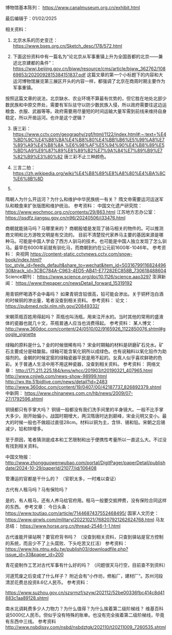 博物馆基本陈列：
https://www.canalmuseum.org.cn/exhibit.html

最后编辑于：01/02/2025

相关资料：

1. 北京水系的历史变迁：
https://www.bses.org.cn/Sketch_desc/178/572.html

2. 下面这份资料中有一篇名为“论北京从军事重镇上升为全国首都的北京——兼述北京建都的条件”：
https://wwj.beijing.gov.cn/bjww/resource/cms/article/bjww_362762/10869853/2020092815384151837.pdf
这篇文章的第一个小标题下的内容和大运河博物馆展览第三展区开头的内容一样，都强调了北京在商周时期主要作为军事重镇。

按照这篇文章的说法，北京缺水、农业环境不算最有优势的，但它胜在地处北部少数民族和中原交界处，需要有军队驻守以防少数民族入侵，所以政府需要往这边运粮食、衣服、武器等等。政府需要用尽量短的时间运输大量军需到前线来维持自身稳定，所以开凿运河。也许是这个逻辑？

3. 唐三彩：
https://www.cctv.com/geography/zgf/html/1122/index.html#:~:text=%E4%BD%9C%E4%B8%BA%E4%B8%80%E4%BB%B6%E5%99%A8%E7%89%A9%E4%B8%8A,%E6%98%AF%E5%94%90%E4%B8%89%E5%BD%A9%E9%87%89%E8%89%B2%E7%9A%84%E7%89%B9%E7%82%B9%E3%80%82
唐三彩不止三种颜色。

4. 三言二拍：https://zh.wikipedia.org/wiki/%E4%B8%89%E8%A8%80%E4%BA%8C%E6%8B%8D
5. 


隋朝人为什么开运河？为什么和维护中华民族统一有关？
隋文帝需要运河运送军队和粮食来扩张版图和维护统治。
参考资料：
中国文化遗产研究院：
https://www.wochmoc.org.cn/contents/29/863.html
江苏地方志办公室：
https://jssdfz.jiangsu.gov.cn/n96/20240506/i33476.html


商朝就能骑马吗？马哪里来的？
商朝殷墟是发现了骑马相关的物件的。可以推测商文明和北方游牧文明是有交流的。
目前不清楚现代家养马主要的基因来源是哪种马。可能是中国人学会了西方人驯马的技术。也可能是中国人独立发现了怎么驯马。最早在6000年前就有驯化马，而商朝到约在公元前1600年-1046年。
参考资料：
央视网
https://content-static.cctvnews.cctv.com/snow-book/index.html?toc_style_id=feeds_default&share_to=wechat&item_id=5031679911682449630&track_id=3CBC784A-C963-4ED5-AB41-E77282EC858B_730618488604
Science期刊：
https://www.science.org/doi/10.1126/science.aao3297
澎湃新闻：
https://www.thepaper.cn/newsDetail_forward_15319192

用青铜杯喝酒不会中毒吗？
如果青铜含铅很高，铅可能会渗出。关于铜杯泡白酒的时候铜的渗出量，笔者没查到相关资料。
参考资料：
论文：
https://pubmed.ncbi.nlm.nih.gov/20849332/

宋朝茶瓶百姓用得起吗？
茶瓶也叫汤瓶，用来注开水的。当时其他的常用的盛液体的瓷器也就几十文，茶瓶普通人应当也消费得起。
参考资料：
某人博文：
http://www.360doc.com/content/24/0510/02/9165926_1122850076.shtml#google_vignette

绿釉的原料是什么？金的时候很稀有吗？
宋金时期釉的材料是研磨矿石兑水。矿石主要成分是硅酸盐。绿釉可能含氧化铜所以成绿色。也有说釉料以氧化铅作为助熔剂的。金朝的时候定窑的绿釉瓷器平民是用不起的。女真人似乎喜欢鲜艳的色彩。关于普通人生活中用不用这种瓷器，没查到相关资料。
参考资料：
网络文章：
http://171.211.225.184/kms/whcc/201903/t20190321_407965.html
http://www.cnjjwb.com/news-show-98999.html
http://wx.ttp.51bidlive.com/news/detail?id=2483
http://www.360doc.com/content/19/0407/00/42187737_826892379.shtml
中新网：
https://www.chinanews.com.cn/hb/news/2009/07-27/1792596.shtml


铜镜都只有手掌大吗？
铜镜一般都没有我们洗手间里的半身镜大。一般不比手掌大多少。刚开始偏小，战国时期增大，两汉隋唐时达到巅峰，宋金元明又变小。最大的时候一般也不做超过直径28cm。材料以铜为主，含锌、锡和铅。宋朝之后锡减少，铅和锌增多。

至于原因，笔者猜测是成本和工艺限制和出于便携性考量所以一直这么大。不过没有找到相关资料。

中国文物报：
http://www.zhongguowenwubao.com/portal/DigitPager/paperDetail/publishdate/2024-10-29/paperId/21077/id/106408

管漕运的官都是干什么的？
（官职太多，一时难以查证）

古代有人租马吗？马有保险吗？

是的，有人租马，还有人养马给官府用。租马一般要交抵押费，没有保险合同这样的东西。
参考文章：
今日头条：
https://www.toutiao.com/article/7144687437552468495/
国家人文历史：
https://www.gjrwls.com/military/20221021/768207921262624768.html
马友总结：
https://www.horse.org.cn/thread-2546-1-1.html

古代谁能开驿站啊？要官府背书吗？
（没查到相关资料，只查到驿站是官方控制的系统，而且少不了上头腐败、下头吃苦又扛活）
参考资料：
https://www.his.ntnu.edu.tw/publish03/downloadfile.php?issue_id=33&paper_id=200

青花瓷制作工艺对古代军事有什么好的吗？
（问题很天马行空，目前查不到资料）

河道荒废之后变成了什么样子？
附近会有“小作坊，修船厂，建材厂“。苏州河段清淤花费总投资8.6亿人民币。
参考资料：

https://www.suzhou.gov.cn/szsrmzf/szyw/202112/52be00336fbc414c8d41883c1aa89128.shtml

南水北调耗费多少人力物力？为什么值得？为什么挨着第二级阶梯线？
维基百科说5000亿人民币。但似乎没有特殊的账单。也没有完全挨着第二级阶梯线，毕竟有东西中三线。
参考资料
http://www.nsbdjssy.com/nsbd/nsbdztgk/202110/t20211009_7260535.shtml

